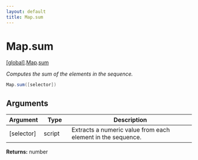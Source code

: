 ```yaml
---
layout: default
title: Map.sum
---
```


# Map.sum

[\[global\]]({{site.baseurl}}/docs/).[Map]({{site.baseurl}}/docs/Map/).[sum]({{site.baseurl}}/docs/Map/sum/)

_Computes the sum of the elements in the sequence._

```cs
Map.sum([selector])
```

## Arguments

<table>
  <col width="15%">
  <col width="15%">
  <thead>
    <tr>
      <th>Argument</th>
      <th>Type</th>
      <th>Description</th>
    </tr>
  </thead>
  <tbody>
    <tr>
      <td>[selector]</td>
      <td>script</td>
      <td>Extracts a numeric value from each element in the sequence.</td>
    </tr>
  </tbody>
</table>

**Returns:** number
